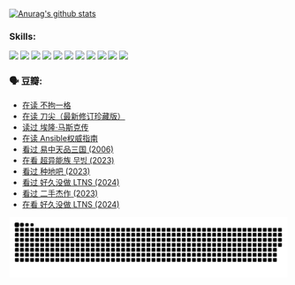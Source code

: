 
[![Anurag's github stats](https://github-readme-stats.vercel.app/api?username=w940853815)](https://github.com/anuraghazra/github-readme-stats)

### Skills:

<code><img height="32" src="https://cdn.jsdelivr.net/npm/simple-icons@v5/icons/python.svg"></code>
<code><img height="32" src="https://cdn.jsdelivr.net/npm/simple-icons@v5/icons/javascript.svg"></code>
<code><img height="32" src="https://cdn.jsdelivr.net/npm/simple-icons@v5/icons/django.svg"></code>
<code><img height="32" src="https://cdn.jsdelivr.net/npm/simple-icons@v5/icons/flask.svg"></code>
<code><img height="32" src="https://cdn.jsdelivr.net/npm/simple-icons@v5/icons/vuetify.svg"></code>
<code><img height="32" src="https://cdn.jsdelivr.net/npm/simple-icons@v5/icons/git.svg"></code>
<code><img height="32" src="https://cdn.jsdelivr.net/npm/simple-icons@v5/icons/docker.svg"></code>
<code><img height="32" src="https://cdn.jsdelivr.net/npm/simple-icons@v5/icons/postgresql.svg"></code>
<code><img height="32" src="https://cdn.jsdelivr.net/npm/simple-icons@v5/icons/elasticsearch.svg"></code>
<code><img height="32" src="https://cdn.jsdelivr.net/npm/simple-icons@v5/icons/macos.svg"></code>
<code><img height="32" src="https://cdn.jsdelivr.net/npm/simple-icons@v5/icons/linux.svg"></code>

### 🗣 豆瓣:

<!-- DOUBAN-ACTIVITIES:START -->
- [在读 不拘一格](https://www.douban.com/people/136069238/status/4541712161/?_i=10814705)
- [在读 刀尖（最新修订珍藏版）](https://www.douban.com/people/136069238/status/4541711339/?_i=10814705)
- [读过 埃隆·马斯克传](https://www.douban.com/people/136069238/status/4541710351/?_i=10814705)
- [在读 Ansible权威指南](https://www.douban.com/people/136069238/status/4539151450/?_i=10814705)
- [看过 易中天品三国‎ (2006)](https://www.douban.com/people/136069238/status/4529910812/?_i=10814705)
- [在看 超异能族 무빙‎ (2023)](https://www.douban.com/people/136069238/status/4527291077/?_i=10814705)
- [看过 种地吧‎ (2023)](https://www.douban.com/people/136069238/status/4527289637/?_i=10814705)
- [看过 好久没做 LTNS‎ (2024)](https://www.douban.com/people/136069238/status/4527289515/?_i=10814705)
- [看过 二手杰作‎ (2023)](https://www.douban.com/people/136069238/status/4522502716/?_i=10814705)
- [在看 好久没做 LTNS‎ (2024)](https://www.douban.com/people/136069238/status/4521969883/?_i=10814705)
<!-- DOUBAN-ACTIVITIES:END -->


![Snake animation](https://raw.githubusercontent.com/w940853815/w940853815/output/github-contribution-grid-snake.svg)

<!--
**w940853815/w940853815** is a ✨ _special_ ✨ repository because its `README.md` (this file) appears on your GitHub profile.

Here are some ideas to get you started:

- 🔭 I’m currently working on ...
- 🌱 I’m currently learning ...
- 👯 I’m looking to collaborate on ...
- 🤔 I’m looking for help with ...
- 💬 Ask me about ...
- 📫 How to reach me: ...
- 😄 Pronouns: ...
- ⚡ Fun fact: ...
-->
